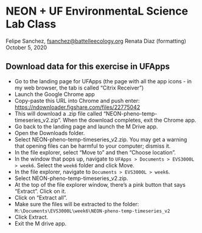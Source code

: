 NEON + UF EnvironmentaL Science Lab Class
================
Felipe Sanchez, <fsanchez@battelleecology.org> Renata Diaz (formatting)
October 5, 2020

## Download data for this exercise in UFApps

  - Go to the landing page for UFApps (the page with all the app icons -
    in my web browser, the tab is called “Citrix Receiver”)
  - Launch the Google Chrome app
  - Copy-paste this URL into Chrome and push enter:
    <https://ndownloader.figshare.com/files/22775042>
  - This will download a .zip file called
    “NEON-pheno-temp-timeseries\_v2.zip”. When the download completes,
    exit the Chrome app.
  - Go back to the landing page and launch the M Drive app.
  - Open the Downloads folder.
  - Select NEON-pheno-temp-timeseries\_v2.zip. You may get a warning
    that opening files can be harmful to your computer; dismiss it.
  - In the file explorer, select “Move to” and then “Choose location”.
  - In the window that pops up, navigate to `UFApps > Documents >
    EVS3000L > week6`. Select the `week6` folder and click Move.
  - In the file explorer, navigate to `Documents > EVS3000L > week6`.
  - Select NEON-pheno-temp-timeseries\_v2.zip.
  - At the top of the file explorer window, there’s a pink button that
    says “Extract”. Click on it.
  - Click on “Extract all”.
  - Make sure the files will be extracted to the folder:
    `M:\Documents\EVS3000L\week6\NEON-pheno-temp-timeseries_v2`
  - Click Extract.
  - Exit the M drive app.
